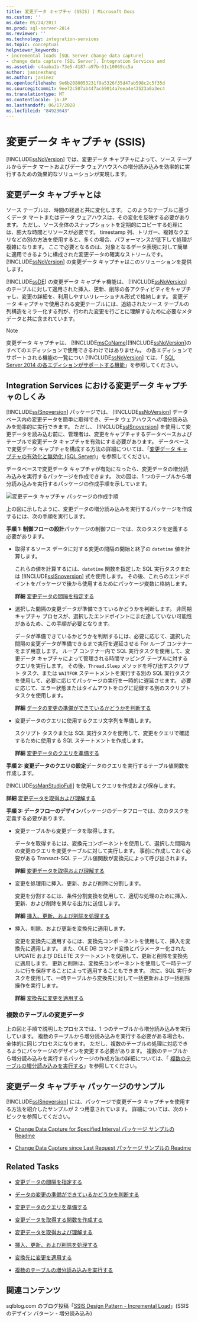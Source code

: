 ```yaml
---
title: 変更データ キャプチャ (SSIS) | Microsoft Docs
ms.custom: ''
ms.date: 05/24/2017
ms.prod: sql-server-2014
ms.reviewer: ''
ms.technology: integration-services
ms.topic: conceptual
helpviewer_keywords:
- incremental loads [SQL Server change data capture]
- change data capture [SQL Server], Integration Services and
ms.assetid: c4aaba1b-73e5-4187-a97b-61c10069cc5a
author: janinezhang
ms.author: janinez
ms.openlocfilehash: 9e6b2080053231f9a5326f35d47ab598c2c5f35d
ms.sourcegitcommit: 9ee72c507ab447ac69014a7eea4e43523a0a3ec4
ms.translationtype: MT
ms.contentlocale: ja-JP
ms.lasthandoff: 06/17/2020
ms.locfileid: "84923643"
---
```

# <a name="change-data-capture-ssis"></a>変更データ キャプチャ (SSIS)
  [!INCLUDE[ssNoVersion](../../../includes/ssnoversion-md.md)] では、変更データ キャプチャによって、ソース テーブルからデータ マートおよびデータ ウェアハウスへの増分読み込みを効率的に実行するための効果的なソリューションが実現します。

## <a name="what-is-change-data-capture"></a>変更データ キャプチャとは
 ソース テーブルは、時間の経過と共に変化します。 このようなテーブルに基づくデータ マートまたはデータ ウェアハウスは、その変化を反映する必要があります。 ただし、ソース全体のスナップショットを定期的にコピーする処理には、膨大な時間とリソースが必要です。 timestamp 列、トリガー、複雑なクエリなどの別の方法を使用すると、多くの場合、パフォーマンスが低下して処理が複雑になります。 ここで必要となるのは、対象となるデータ表現に対して簡単に適用できるように構成された変更データの確実なストリームです。 [!INCLUDE[ssNoVersion](../../../includes/ssnoversion-md.md)] の変更データ キャプチャはこのソリューションを提供します。

 [!INCLUDE[ssDE](../../includes/ssde-md.md)] の変更データ キャプチャ機能は、 [!INCLUDE[ssNoVersion](../../../includes/ssnoversion-md.md)] のテーブルに対して適用された挿入、更新、削除の各アクティビティをキャプチャし、変更の詳細を、利用しやすいリレーショナル形式で格納します。 変更データ キャプチャで使用される変更テーブルには、追跡されたソース テーブルの列構造をミラー化する列が、行われた変更を行ごとに理解するために必要なメタデータと共に含まれています。

> [!NOTE]
>  変更データ キャプチャは、 [!INCLUDE[msCoName](../../includes/msconame-md.md)][!INCLUDE[ssNoVersion](../../../includes/ssnoversion-md.md)]のすべてのエディッションで使用できるわけではありません。 の各エディションでサポートされる機能の一覧につい [!INCLUDE[ssNoVersion](../../../includes/ssnoversion-md.md)] ては、「 [SQL Server 2014 の各エディションがサポートする機能](../../getting-started/features-supported-by-the-editions-of-sql-server-2014.md)」を参照してください。

## <a name="how-change-data-capture-works-in-integration-services"></a>Integration Services における変更データ キャプチャのしくみ
 [!INCLUDE[ssISnoversion](../../../includes/ssisnoversion-md.md)] パッケージでは、 [!INCLUDE[ssNoVersion](../../../includes/ssnoversion-md.md)] データベース内の変更データを簡単に取得でき、データ ウェアハウスへの増分読み込みを効率的に実行できます。 ただし、 [!INCLUDE[ssISnoversion](../../../includes/ssisnoversion-md.md)] を使用して変更データを読み込む前に、管理者は、変更をキャプチャするデータベースおよびテーブルで変更データ キャプチャを有効にする必要があります。 データベースで変更データ キャプチャを構成する方法の詳細については、「[変更データ キャプチャの有効化と無効化 &#40;SQL Server&#41;](../../relational-databases/track-changes/enable-and-disable-change-data-capture-sql-server.md)」を参照してください。

 データベースで変更データ キャプチャが有効になったら、変更データの増分読み込みを実行するパッケージを作成できます。 次の図は、1 つのテーブルから増分読み込みを実行するパッケージの作成手順を示しています。

 ![変更データ キャプチャ パッケージの作成手順](../media/cdc-package-creation.gif "変更データ キャプチャ パッケージの作成手順")

 上の図に示したように、変更データの増分読み込みを実行するパッケージを作成するには、次の手順を実行します。

 **手順 1: 制御フローの設計**パッケージの制御フローでは、次のタスクを定義する必要があります。

-   取得するソース データに対する変更の間隔の開始と終了の `datetime` 値を計算します。

     これらの値を計算するには、`datetime` 関数を指定した SQL 実行タスクまたは [!INCLUDE[ssISnoversion](../../../includes/ssisnoversion-md.md)] 式を使用します。 その後、これらのエンドポイントをパッケージで後から使用するためにパッケージ変数に格納します。

     **詳細**  [変更データの間隔を指定する](specify-an-interval-of-change-data.md)

-   選択した間隔の変更データが準備できているかどうかを判断します。 非同期キャプチャ プロセスが、選択したエンドポイントにまだ達していない可能性があるため、この手順が必要となります。

     データが準備できているかどうかを判断するには、必要に応じて、選択した間隔の変更データが準備できるまで実行を遅延させる For ループ コンテナーをまず用意します。 ループ コンテナー内で SQL 実行タスクを使用して、変更データ キャプチャによって管理される時間マッピング テーブルに対するクエリを実行します。 その後、`Thread.Sleep` メソッドを呼び出すスクリプト タスク、または `WAITFOR` ステートメントを実行する別の SQL 実行タスクを使用して、必要に応じてパッケージの実行を一時的に遅延させます。 必要に応じて、エラー状態またはタイムアウトをログに記録する別のスクリプト タスクを使用します。

     **詳細**  [データの変更の準備ができているかどうかを判断する](determine-whether-the-change-data-is-ready.md)

-   変更データのクエリに使用するクエリ文字列を準備します。

     スクリプト タスクまたは SQL 実行タスクを使用して、変更をクエリで確認するために使用する SQL ステートメントを作成します。

     **詳細**  [変更データのクエリを準備する](prepare-to-query-for-the-change-data.md)

 **手順 2: 変更データのクエリの設定**データのクエリを実行するテーブル値関数を作成します。

 [!INCLUDE[ssManStudioFull](../../includes/ssmanstudiofull-md.md)] を使用してクエリを作成および保存します。

 **詳細**  [変更データを取得および理解する](retrieve-and-understand-the-change-data.md)

 **手順 3: データフローのデザイン**パッケージのデータフローでは、次のタスクを定義する必要があります。

-   変更テーブルから変更データを取得します。

     データを取得するには、変換元コンポーネントを使用して、選択した間隔内の変更のクエリを変更テーブルに対して実行します。 事前に作成しておく必要がある Transact-SQL テーブル値関数が変換元によって呼び出されます。

     **詳細**  [変更データを取得および理解する](retrieve-and-understand-the-change-data.md)

-   変更を処理用に挿入、更新、および削除に分割します。

     変更を分割するには、条件分割変換を使用して、適切な処理のために挿入、更新、および削除を異なる出力に送信します。

     **詳細**  [挿入、更新、および削除を処理する](process-inserts-updates-and-deletes.md)

-   挿入、削除、および更新を変換先に適用します。

     変更を変換先に適用するには、変換先コンポーネントを使用して、挿入を変換先に適用します。 また、OLE DB コマンド変換とパラメーター化された UPDATE および DELETE ステートメントを使用して、更新と削除を変換先に適用します。 更新と削除は、変換先コンポーネントを使用して一時テーブルに行を保存することによって適用することもできます。 次に、SQL 実行タスクを使用して、一時テーブルから変換先に対して一括更新および一括削除操作を実行します。

     **詳細**  [変換先に変更を適用する](apply-the-changes-to-the-destination.md)

### <a name="change-data-from-multiple-tables"></a>複数のテーブルの変更データ
 上の図と手順で説明したプロセスでは、1 つのテーブルから増分読み込みを実行しています。 複数のテーブルから増分読み込みを実行する必要がある場合も、全体的に同じプロセスになります。 ただし、複数のテーブルの処理に対応できるようにパッケージのデザインを変更する必要があります。 複数のテーブルから増分読み込みを実行するパッケージの作成方法の詳細については、「 [複数のテーブルの増分読み込みを実行する](perform-an-incremental-load-of-multiple-tables.md)」を参照してください。

## <a name="samples-of-change-data-capture-packages"></a>変更データ キャプチャ パッケージのサンプル
 [!INCLUDE[ssISnoversion](../../../includes/ssisnoversion-md.md)] には、パッケージで変更データ キャプチャを使用する方法を紹介したサンプルが 2 つ用意されています。 詳細については、次のトピックを参照してください。

-   [Change Data Capture for Specified Interval パッケージ サンプルの Readme](https://go.microsoft.com/fwlink/?LinkId=133507)

-   [Change Data Capture since Last Request パッケージ サンプルの Readme](https://go.microsoft.com/fwlink/?LinkId=133508)

## <a name="related-tasks"></a>Related Tasks

-   [変更データの間隔を指定する](specify-an-interval-of-change-data.md)

-   [データの変更の準備ができているかどうかを判断する](determine-whether-the-change-data-is-ready.md)

-   [変更データのクエリを準備する](prepare-to-query-for-the-change-data.md)

-   [変更データを取得する関数を作成する](create-the-function-to-retrieve-the-change-data.md)

-   [変更データを取得および理解する](retrieve-and-understand-the-change-data.md)

-   [挿入、更新、および削除を処理する](process-inserts-updates-and-deletes.md)

-   [変換先に変更を適用する](apply-the-changes-to-the-destination.md)

-   [複数のテーブルの増分読み込みを実行する](perform-an-incremental-load-of-multiple-tables.md)

## <a name="related-content"></a>関連コンテンツ
 sqlblog.com のブログ投稿「[SSIS Design Pattern - Incremental Load](https://go.microsoft.com/fwlink/?LinkId=217679)」(SSIS のデザイン パターン - 増分読み込み)


